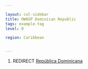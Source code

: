 ```yaml
---

layout: col-sidebar
title: OWASP Dominican Republic
tags: example-tag
level: 0

region: Caribbean


---
```

1.  REDIRECT [República Dominicana](República_Dominicana "wikilink")
